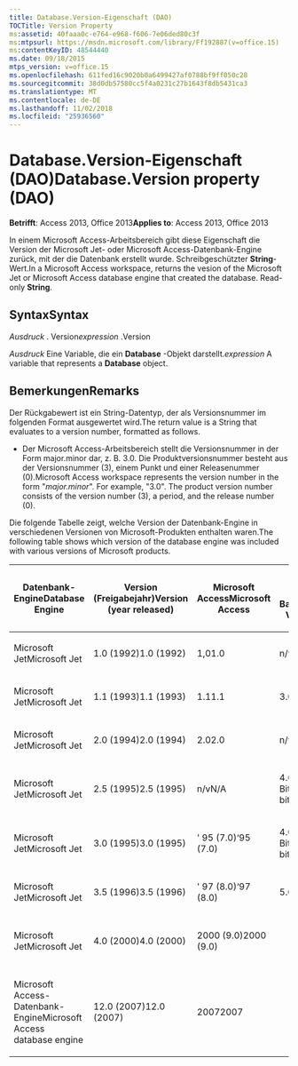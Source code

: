 ```yaml
---
title: Database.Version-Eigenschaft (DAO)
TOCTitle: Version Property
ms:assetid: 40faaa0c-e764-e968-f606-7e06ded80c3f
ms:mtpsurl: https://msdn.microsoft.com/library/Ff192887(v=office.15)
ms:contentKeyID: 48544440
ms.date: 09/18/2015
mtps_version: v=office.15
ms.openlocfilehash: 611fed16c9020b0a6499427af0788bf9ff050c28
ms.sourcegitcommit: 38d0db57580cc5f4a0231c27b1643f8db5431ca3
ms.translationtype: MT
ms.contentlocale: de-DE
ms.lasthandoff: 11/02/2018
ms.locfileid: "25936560"
---
```

# <a name="databaseversion-property-dao"></a><span data-ttu-id="64d6a-102">Database.Version-Eigenschaft (DAO)</span><span class="sxs-lookup"><span data-stu-id="64d6a-102">Database.Version property (DAO)</span></span>

<span data-ttu-id="64d6a-103">**Betrifft**: Access 2013, Office 2013</span><span class="sxs-lookup"><span data-stu-id="64d6a-103">**Applies to**: Access 2013, Office 2013</span></span>

<span data-ttu-id="64d6a-p101">In einem Microsoft Access-Arbeitsbereich gibt diese Eigenschaft die Version der Microsoft Jet- oder Microsoft Access-Datenbank-Engine zurück, mit der die Datenbank erstellt wurde. Schreibgeschützter **String**-Wert.</span><span class="sxs-lookup"><span data-stu-id="64d6a-p101">In a Microsoft Access workspace, returns the vesion of the Microsoft Jet or Microsoft Access database engine that created the database. Read-only **String**.</span></span>

## <a name="syntax"></a><span data-ttu-id="64d6a-106">Syntax</span><span class="sxs-lookup"><span data-stu-id="64d6a-106">Syntax</span></span>

<span data-ttu-id="64d6a-107">*Ausdruck* . Version</span><span class="sxs-lookup"><span data-stu-id="64d6a-107">*expression* .Version</span></span>

<span data-ttu-id="64d6a-108">*Ausdruck* Eine Variable, die ein **Database** -Objekt darstellt.</span><span class="sxs-lookup"><span data-stu-id="64d6a-108">*expression* A variable that represents a **Database** object.</span></span>

## <a name="remarks"></a><span data-ttu-id="64d6a-109">Bemerkungen</span><span class="sxs-lookup"><span data-stu-id="64d6a-109">Remarks</span></span>

<span data-ttu-id="64d6a-110">Der Rückgabewert ist ein String-Datentyp, der als Versionsnummer im folgenden Format ausgewertet wird.</span><span class="sxs-lookup"><span data-stu-id="64d6a-110">The return value is a String that evaluates to a version number, formatted as follows.</span></span>

- <span data-ttu-id="64d6a-p102">Der Microsoft Access-Arbeitsbereich stellt die Versionsnummer in der Form major.minor dar, z. B. 3.0. Die Produktversionsnummer besteht aus der Versionsnummer (3), einem Punkt und einer Releasenummer (0).</span><span class="sxs-lookup"><span data-stu-id="64d6a-p102">Microsoft Access workspace represents the version number in the form "*major.minor*". For example, "3.0". The product version number consists of the version number (3), a period, and the release number (0).</span></span>

<span data-ttu-id="64d6a-114">Die folgende Tabelle zeigt, welche Version der Datenbank-Engine in verschiedenen Versionen von Microsoft-Produkten enthalten waren.</span><span class="sxs-lookup"><span data-stu-id="64d6a-114">The following table shows which version of the database engine was included with various versions of Microsoft products.</span></span>

<table style="width:100%;">
<colgroup>
<col style="width: 16%" />
<col style="width: 16%" />
<col style="width: 16%" />
<col style="width: 16%" />
<col style="width: 16%" />
<col style="width: 16%" />
</colgroup>
<thead>
<tr class="header">
<th><p><span data-ttu-id="64d6a-115">Datenbank-Engine</span><span class="sxs-lookup"><span data-stu-id="64d6a-115">Database Engine</span></span></p></th>
<th><p><span data-ttu-id="64d6a-116">Version (Freigabejahr)</span><span class="sxs-lookup"><span data-stu-id="64d6a-116">Version (year released)</span></span></p></th>
<th><p><span data-ttu-id="64d6a-117">Microsoft Access</span><span class="sxs-lookup"><span data-stu-id="64d6a-117">Microsoft Access</span></span></p></th>
<th><p><span data-ttu-id="64d6a-118">Microsoft Visual Basic</span><span class="sxs-lookup"><span data-stu-id="64d6a-118">Microsoft Visual Basic</span></span></p></th>
<th><p><span data-ttu-id="64d6a-119">Microsoft Excel</span><span class="sxs-lookup"><span data-stu-id="64d6a-119">Microsoft Excel</span></span></p></th>
<th><p><span data-ttu-id="64d6a-120">Microsoft Visual C++</span><span class="sxs-lookup"><span data-stu-id="64d6a-120">Microsoft Visual C++</span></span></p></th>
</tr>
</thead>
<tbody>
<tr class="odd">
<td><p><span data-ttu-id="64d6a-121">Microsoft Jet</span><span class="sxs-lookup"><span data-stu-id="64d6a-121">Microsoft Jet</span></span></p></td>
<td><p><span data-ttu-id="64d6a-122">1.0 (1992)</span><span class="sxs-lookup"><span data-stu-id="64d6a-122">1.0 (1992)</span></span></p></td>
<td><p><span data-ttu-id="64d6a-123">1,0</span><span class="sxs-lookup"><span data-stu-id="64d6a-123">1.0</span></span></p></td>
<td><p><span data-ttu-id="64d6a-124">n/v</span><span class="sxs-lookup"><span data-stu-id="64d6a-124">N/A</span></span></p></td>
<td><p><span data-ttu-id="64d6a-125">–</span><span class="sxs-lookup"><span data-stu-id="64d6a-125">N/A</span></span></p></td>
<td><p><span data-ttu-id="64d6a-126">n/v</span><span class="sxs-lookup"><span data-stu-id="64d6a-126">N/A</span></span></p></td>
</tr>
<tr class="even">
<td><p><span data-ttu-id="64d6a-127">Microsoft Jet</span><span class="sxs-lookup"><span data-stu-id="64d6a-127">Microsoft Jet</span></span></p></td>
<td><p><span data-ttu-id="64d6a-128">1.1 (1993)</span><span class="sxs-lookup"><span data-stu-id="64d6a-128">1.1 (1993)</span></span></p></td>
<td><p><span data-ttu-id="64d6a-129">1.1</span><span class="sxs-lookup"><span data-stu-id="64d6a-129">1.1</span></span></p></td>
<td><p><span data-ttu-id="64d6a-130">3.0</span><span class="sxs-lookup"><span data-stu-id="64d6a-130">3.0</span></span></p></td>
<td><p><span data-ttu-id="64d6a-131">n/v</span><span class="sxs-lookup"><span data-stu-id="64d6a-131">N/A</span></span></p></td>
<td><p><span data-ttu-id="64d6a-132">n/v</span><span class="sxs-lookup"><span data-stu-id="64d6a-132">N/A</span></span></p></td>
</tr>
<tr class="odd">
<td><p><span data-ttu-id="64d6a-133">Microsoft Jet</span><span class="sxs-lookup"><span data-stu-id="64d6a-133">Microsoft Jet</span></span></p></td>
<td><p><span data-ttu-id="64d6a-134">2.0 (1994)</span><span class="sxs-lookup"><span data-stu-id="64d6a-134">2.0 (1994)</span></span></p></td>
<td><p><span data-ttu-id="64d6a-135">2.0</span><span class="sxs-lookup"><span data-stu-id="64d6a-135">2.0</span></span></p></td>
<td><p><span data-ttu-id="64d6a-136">n/v</span><span class="sxs-lookup"><span data-stu-id="64d6a-136">N/A</span></span></p></td>
<td><p><span data-ttu-id="64d6a-137">–</span><span class="sxs-lookup"><span data-stu-id="64d6a-137">N/A</span></span></p></td>
<td><p><span data-ttu-id="64d6a-138">n/v</span><span class="sxs-lookup"><span data-stu-id="64d6a-138">N/A</span></span></p></td>
</tr>
<tr class="even">
<td><p><span data-ttu-id="64d6a-139">Microsoft Jet</span><span class="sxs-lookup"><span data-stu-id="64d6a-139">Microsoft Jet</span></span></p></td>
<td><p><span data-ttu-id="64d6a-140">2.5 (1995)</span><span class="sxs-lookup"><span data-stu-id="64d6a-140">2.5 (1995)</span></span></p></td>
<td><p><span data-ttu-id="64d6a-141">n/v</span><span class="sxs-lookup"><span data-stu-id="64d6a-141">N/A</span></span></p></td>
<td><p><span data-ttu-id="64d6a-142">4.0 (16-Bit)</span><span class="sxs-lookup"><span data-stu-id="64d6a-142">4.0 (16-bit)</span></span></p></td>
<td><p><span data-ttu-id="64d6a-143">n/v</span><span class="sxs-lookup"><span data-stu-id="64d6a-143">N/A</span></span></p></td>
<td><p><span data-ttu-id="64d6a-144">n/v</span><span class="sxs-lookup"><span data-stu-id="64d6a-144">N/A</span></span></p></td>
</tr>
<tr class="odd">
<td><p><span data-ttu-id="64d6a-145">Microsoft Jet</span><span class="sxs-lookup"><span data-stu-id="64d6a-145">Microsoft Jet</span></span></p></td>
<td><p><span data-ttu-id="64d6a-146">3.0 (1995)</span><span class="sxs-lookup"><span data-stu-id="64d6a-146">3.0 (1995)</span></span></p></td>
<td><p><span data-ttu-id="64d6a-147">' 95 (7.0)</span><span class="sxs-lookup"><span data-stu-id="64d6a-147">‘95 (7.0)</span></span></p></td>
<td><p><span data-ttu-id="64d6a-148">4.0 (32-Bit)</span><span class="sxs-lookup"><span data-stu-id="64d6a-148">4.0 (32-bit)</span></span></p></td>
<td><p><span data-ttu-id="64d6a-149">' 95 (7.0)</span><span class="sxs-lookup"><span data-stu-id="64d6a-149">‘95 (7.0)</span></span></p></td>
<td><p><span data-ttu-id="64d6a-150">4.x</span><span class="sxs-lookup"><span data-stu-id="64d6a-150">4.x</span></span></p></td>
</tr>
<tr class="even">
<td><p><span data-ttu-id="64d6a-151">Microsoft Jet</span><span class="sxs-lookup"><span data-stu-id="64d6a-151">Microsoft Jet</span></span></p></td>
<td><p><span data-ttu-id="64d6a-152">3.5 (1996)</span><span class="sxs-lookup"><span data-stu-id="64d6a-152">3.5 (1996)</span></span></p></td>
<td><p><span data-ttu-id="64d6a-153">' 97 (8.0)</span><span class="sxs-lookup"><span data-stu-id="64d6a-153">‘97 (8.0)</span></span></p></td>
<td><p><span data-ttu-id="64d6a-154">5.0</span><span class="sxs-lookup"><span data-stu-id="64d6a-154">5.0</span></span></p></td>
<td><p><span data-ttu-id="64d6a-155">' 97 (8.0)</span><span class="sxs-lookup"><span data-stu-id="64d6a-155">‘97 (8.0)</span></span></p></td>
<td><p><span data-ttu-id="64d6a-156">5.0</span><span class="sxs-lookup"><span data-stu-id="64d6a-156">5.0</span></span></p></td>
</tr>
<tr class="odd">
<td><p><span data-ttu-id="64d6a-157">Microsoft Jet</span><span class="sxs-lookup"><span data-stu-id="64d6a-157">Microsoft Jet</span></span></p></td>
<td><p><span data-ttu-id="64d6a-158">4.0 (2000)</span><span class="sxs-lookup"><span data-stu-id="64d6a-158">4.0 (2000)</span></span></p></td>
<td><p><span data-ttu-id="64d6a-159">2000 (9.0)</span><span class="sxs-lookup"><span data-stu-id="64d6a-159">2000 (9.0)</span></span></p></td>
<td><p></p></td>
<td><p><span data-ttu-id="64d6a-160">2000 (9.0)</span><span class="sxs-lookup"><span data-stu-id="64d6a-160">2000 (9.0)</span></span></p></td>
<td><p></p></td>
</tr>
<tr class="even">
<td><p><span data-ttu-id="64d6a-161">Microsoft Access-Datenbank-Engine</span><span class="sxs-lookup"><span data-stu-id="64d6a-161">Microsoft Access database engine</span></span></p></td>
<td><p><span data-ttu-id="64d6a-162">12.0 (2007)</span><span class="sxs-lookup"><span data-stu-id="64d6a-162">12.0 (2007)</span></span></p></td>
<td><p><span data-ttu-id="64d6a-163">2007</span><span class="sxs-lookup"><span data-stu-id="64d6a-163">2007</span></span></p></td>
<td><p></p></td>
<td><p></p></td>
<td><p></p></td>
</tr>
</tbody>
</table>

